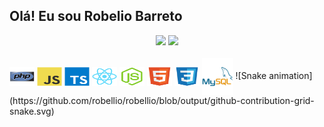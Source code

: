 ## Olá! Eu sou Robelio Barreto

<div align="center">
  <a href="https://github.com/robellio"></a>
    <img height="167em" src="https://github-readme-stats.vercel.app/api?username=robellio&show_icons=true&theme=dracula&include_all_commits=true&count_private=true"  />
  <img height="167em" src="https://github-readme-stats.vercel.app/api/top-langs/?username=robellio&layout=compact&langs_count=7&theme=dracula"   />
</div>
<div style="display: inline_block"><br/>
  <img align="center" alt="Imagem php" height="30" width="40" src="https://raw.githubusercontent.com/devicons/devicon/master/icons/php/php-original.svg">
  <img align="center" alt="Imagem javaScript" height="30" width="40" src="https://raw.githubusercontent.com/devicons/devicon/master/icons/javascript/javascript-original.svg">
  <img align="center" alt="Imagem typeScript" height="30" width="40" src="https://raw.githubusercontent.com/devicons/devicon/master/icons/typescript/typescript-original.svg">
   <img align="center" alt="Imagem React" height="30" width="40" src="https://raw.githubusercontent.com/devicons/devicon/master/icons/react/react-original.svg">
  <img align="center" alt="Imagem nodeJs" height="30" width="40" src="https://raw.githubusercontent.com/devicons/devicon/master/icons/nodejs/nodejs-original.svg">
   <img align="center" alt="Imagem Html5" height="30" width="40" src="https://raw.githubusercontent.com/devicons/devicon/master/icons/html5/html5-original.svg">
  <img align="center" alt="Imagem CSS" height="30" width="40" src="https://raw.githubusercontent.com/devicons/devicon/master/icons/css3/css3-original.svg">
  <img align="center" alt="Imagem-Mysql" height="60" width="50" src="https://raw.githubusercontent.com/devicons/devicon/master/icons/mysql/mysql-original-wordmark.svg">
  ![Snake animation](https://github.com/robellio/robellio/blob/output/github-contribution-grid-snake.svg)
</div>

